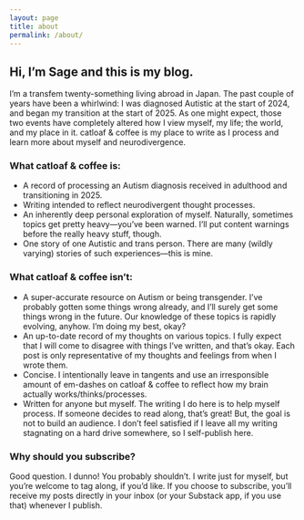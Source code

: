 ```yaml
---
layout: page
title: about
permalink: /about/
---
```


## Hi, I’m Sage and this is my blog.

I’m a transfem twenty-something living abroad in Japan. The past couple of years have been a whirlwind: I was diagnosed Autistic at the start of 2024, and began my transition at the start of 2025. As one might expect, those two events have completely altered how I view myself, my life; the world, and my place in it. catloaf & coffee is my place to write as I process and learn more about myself and neurodivergence.

### What catloaf & coffee is:
- A record of processing an Autism diagnosis received in adulthood and transitioning in 2025.
- Writing intended to reflect neurodivergent thought processes.
- An inherently deep personal exploration of myself. Naturally, sometimes topics get pretty heavy—you’ve been warned. I’ll put content warnings before the really heavy stuff, though.
- One story of one Autistic and trans person. There are many (wildly varying) stories of such experiences—this is mine.

### What catloaf & coffee isn’t:
- A super-accurate resource on Autism or being transgender. I’ve probably gotten some things wrong already, and I’ll surely get some things wrong in the future. Our knowledge of these topics is rapidly evolving, anyhow. I’m doing my best, okay?
- An up-to-date record of my thoughts on various topics. I fully expect that I will come to disagree with things I’ve written, and that’s okay. Each post is only representative of my thoughts and feelings from when I wrote them.
- Concise. I intentionally leave in tangents and use an irresponsible amount of em-dashes on catloaf & coffee to reflect how my brain actually works/thinks/processes.
- Written for anyone but myself. The writing I do here is to help myself process. If someone decides to read along, that’s great! But, the goal is not to build an audience. I don’t feel satisfied if I leave all my writing stagnating on a hard drive somewhere, so I self-publish here.

### Why should you subscribe?
Good question. I dunno! You probably shouldn’t. I write just for myself, but you’re welcome to tag along, if you’d like. If you choose to subscribe, you’ll receive my posts directly in your inbox (or your Substack app, if you use that) whenever I publish.